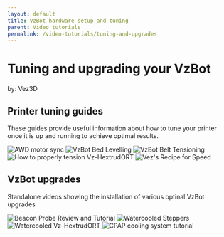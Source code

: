 ```yaml
---
layout: default
title: VzBot hardware setup and tuning
parent: Video tutorials
permalink: /video-tutorials/tuning-and-upgrades
---
```


# Tuning and upgrading your VzBot

by: Vez3D

## Printer tuning guides

These guides provide useful information about how to tune your printer once it is up and running to achieve optimal results.

![AWD motor sync](https://www.youtube.com/watch?v=usEjsuwWXJI)
![VzBot Bed Levelling](https://www.youtube.com/watch?v=ujq9mnfhgUA)
![VzBot Belt Tensioning](https://www.youtube.com/watch?v=qNMXW6MUV5E)
![How to properly tension Vz-HextrudORT](https://www.youtube.com/watch?v=ATbsK0bfklc)
![Vez's Recipe for Speed](https://www.youtube.com/watch?v=zi3ITgrEq1o)

## VzBot upgrades

Standalone videos showing the installation of various optinal VzBot upgrades

![Beacon Probe Review and Tutorial](https://www.youtube.com/watch?v=gKGOGxh9SAI)
![Watercooled Steppers](https://www.youtube.com/watch?v=QwLACrPS-dU)
![Watercooled Vz-HextrudORT](https://www.youtube.com/watch?v=QgZStm_AFXQ)
![CPAP cooling system tutorial](https://www.youtube.com/watch?v=E3kBau82SwU)
